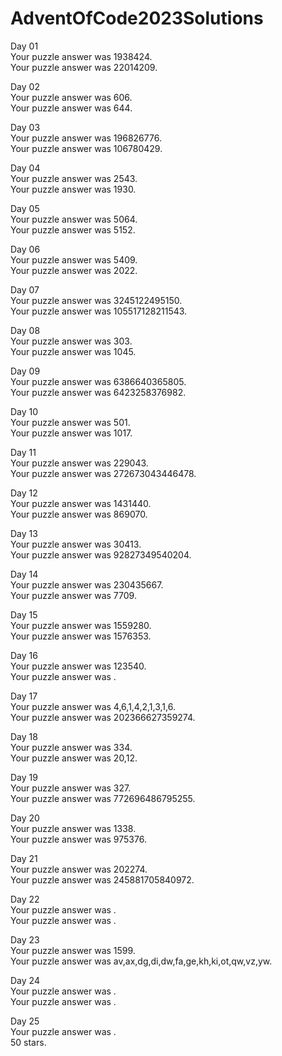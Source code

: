 # AdventOfCode2023Solutions
Day 01<br>
Your puzzle answer was 1938424.<br>
Your puzzle answer was 22014209.

Day 02<br>
Your puzzle answer was 606.<br>
Your puzzle answer was 644.

Day 03<br>
Your puzzle answer was 196826776.<br>
Your puzzle answer was 106780429.

Day 04<br>
Your puzzle answer was 2543.<br>
Your puzzle answer was 1930.

Day 05<br>
Your puzzle answer was 5064.<br>
Your puzzle answer was 5152.

Day 06<br>
Your puzzle answer was 5409.<br>
Your puzzle answer was 2022.

Day 07<br>
Your puzzle answer was 3245122495150.<br>
Your puzzle answer was 105517128211543.

Day 08<br>
Your puzzle answer was 303.<br>
Your puzzle answer was 1045.

Day 09<br>
Your puzzle answer was 6386640365805.<br>
Your puzzle answer was 6423258376982.

Day 10<br>
Your puzzle answer was 501.<br>
Your puzzle answer was 1017.

Day 11<br>
Your puzzle answer was 229043.<br>
Your puzzle answer was 272673043446478.

Day 12<br>
Your puzzle answer was 1431440.<br>
Your puzzle answer was 869070.

Day 13<br>
Your puzzle answer was 30413.<br>
Your puzzle answer was 92827349540204.

Day 14<br>
Your puzzle answer was 230435667.<br>
Your puzzle answer was 7709.

Day 15<br>
Your puzzle answer was 1559280.<br>
Your puzzle answer was 1576353.

Day 16<br>
Your puzzle answer was 123540.<br>
Your puzzle answer was .

Day 17<br>
Your puzzle answer was 4,6,1,4,2,1,3,1,6.<br>
Your puzzle answer was 202366627359274.

Day 18<br>
Your puzzle answer was 334.<br>
Your puzzle answer was 20,12.

Day 19<br>
Your puzzle answer was 327.<br>
Your puzzle answer was 772696486795255.

Day 20<br>
Your puzzle answer was 1338.<br>
Your puzzle answer was 975376.

Day 21<br>
Your puzzle answer was 202274.<br>
Your puzzle answer was 245881705840972.

Day 22<br>
Your puzzle answer was .<br>
Your puzzle answer was .

Day 23<br>
Your puzzle answer was 1599.<br>
Your puzzle answer was av,ax,dg,di,dw,fa,ge,kh,ki,ot,qw,vz,yw.

Day 24<br>
Your puzzle answer was .<br>
Your puzzle answer was .

Day 25<br>
Your puzzle answer was .<br>
50 stars.